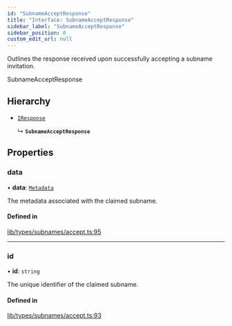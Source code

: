 ```yaml
---
id: "SubnameAcceptResponse"
title: "Interface: SubnameAcceptResponse"
sidebar_label: "SubnameAcceptResponse"
sidebar_position: 0
custom_edit_url: null
---
```


Outlines the response received upon successfully accepting a subname invitation.

 SubnameAcceptResponse

## Hierarchy

- [`IResponse`](IResponse.md)

  ↳ **`SubnameAcceptResponse`**

## Properties

### data

• **data**: [`Metadata`](Metadata.md)

The metadata associated with the claimed subname.

#### Defined in

[lib/types/subnames/accept.ts:95](https://github.com/JustaName-id/JustaName-sdk/blob/0b5bd45/packages/@justaname.id/sdk/src/lib/types/subnames/accept.ts#L95)

___

### id

• **id**: `string`

The unique identifier of the claimed subname.

#### Defined in

[lib/types/subnames/accept.ts:93](https://github.com/JustaName-id/JustaName-sdk/blob/0b5bd45/packages/@justaname.id/sdk/src/lib/types/subnames/accept.ts#L93)
